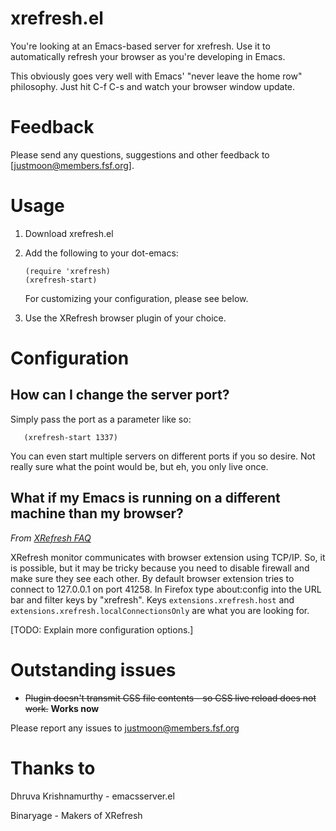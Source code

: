 # xrefresh.el

You're looking at an Emacs-based server for xrefresh. Use it to
automatically refresh your browser as you're developing in Emacs.

This obviously goes very well with Emacs' "never leave the home
row" philosophy. Just hit C-f C-s and watch your browser window
update.

# Feedback

Please send any questions, suggestions and other feedback to
[justmoon@members.fsf.org].

# Usage

1. Download xrefresh.el

2. Add the following to your dot-emacs:

       (require 'xrefresh)
       (xrefresh-start)

   For customizing your configuration, please see below.

3. Use the XRefresh browser plugin of your choice.

# Configuration

## How can I change the server port?

Simply pass the port as a parameter like so:

       (xrefresh-start 1337)

You can even start multiple servers on different ports if you so
desire. Not really sure what the point would be, but eh, you only live
once.

## What if my Emacs is running on a different machine than my browser?

*From [XRefresh FAQ](http://xrefresh.binaryage.com/#faq)*

XRefresh monitor communicates with browser extension using TCP/IP. So,
it is possible, but it may be tricky because you need to disable
firewall and make sure they see each other. By default browser
extension tries to connect to 127.0.0.1 on port 41258. In Firefox type
about:config into the URL bar and filter keys by "xrefresh". Keys
`extensions.xrefresh.host` and
`extensions.xrefresh.localConnectionsOnly` are what you are looking
for.

[TODO: Explain more configuration options.]

# Outstanding issues

* <s>Plugin doesn't transmit CSS file contents - so CSS live reload does
  not work.</s> **Works now**

Please report any issues to justmoon@members.fsf.org

# Thanks to

Dhruva Krishnamurthy - emacsserver.el

Binaryage - Makers of XRefresh
